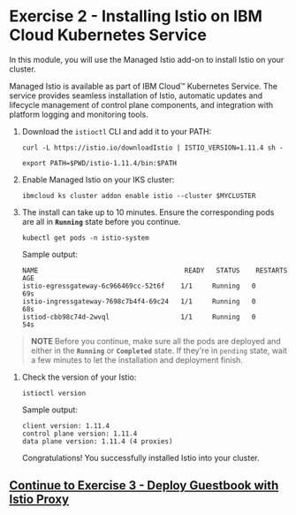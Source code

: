 # Exercise 2 - Installing Istio on IBM Cloud Kubernetes Service

In this module, you will use the Managed Istio add-on to install Istio on your cluster.

Managed Istio is available as part of IBM Cloud™ Kubernetes Service. The service provides seamless installation of Istio, automatic updates and lifecycle management of control plane components, and integration with platform logging and monitoring tools.

1. Download the `istioctl` CLI and add it to your PATH:

   ```shell
   curl -L https://istio.io/downloadIstio | ISTIO_VERSION=1.11.4 sh -
   ```

   ```shell
   export PATH=$PWD/istio-1.11.4/bin:$PATH
   ```

1. Enable Managed Istio on your IKS cluster:

    ```shell
    ibmcloud ks cluster addon enable istio --cluster $MYCLUSTER
    ```

1. The install can take up to 10 minutes. Ensure the corresponding pods are all in **`Running`** state before you continue.

    ```shell
    kubectl get pods -n istio-system
    ```

    Sample output:

    ```shell
    NAME                                     READY   STATUS    RESTARTS   AGE
    istio-egressgateway-6c966469cc-52t6f    1/1     Running   0          69s
    istio-ingressgateway-7698c7b4f4-69c24   1/1     Running   0          68s
    istiod-cbb98c74d-2wvql                  1/1     Running   0          54s
    ```

> **NOTE** Before you continue, make sure all the pods are deployed and either in the **`Running`** or **`Completed`** state. If they're in `pending` state, wait a few minutes to let the installation and deployment finish.

1. Check the version of your Istio:

    ```shell
    istioctl version
    ```

    Sample output:

    ```shell
    client version: 1.11.4
    control plane version: 1.11.4
    data plane version: 1.11.4 (4 proxies)
    ```

    Congratulations! You successfully installed Istio into your cluster.

## [Continue to Exercise 3 - Deploy Guestbook with Istio Proxy](../exercise-3/README.md)
